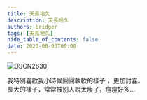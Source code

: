 ```yaml
---
title: 天長地久
description: 天長地久
authors: bridger
tags: [天長地久]
hide_table_of_contents: false
date: 2023-08-03T09:00
---
```


![DSCN2630](https://e.brid.cf/i/2023/08/03/ns638x.jpeg)

<!-- truncate -->
我特別喜歡我小時候圓圓軟軟的樣子 ，更加討喜。    
長大的樣子，常常被別人說太瘦了，痘痘好多...